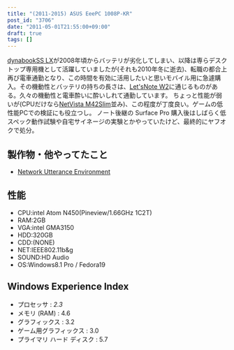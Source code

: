 ```yaml
---
title: "(2011-2015) ASUS EeePC 1008P-KR"
post_id: "3706"
date: "2011-05-01T21:55:00+09:00"
draft: true
tags: []
---
```



[dynabookSS LX](/dynabook-sslx190)が2008年頃からバッテリが劣化してしまい、以降は専らデスクトップ専用機として活躍していましたが(それも2010年冬に逝去)、転職の都合上再び電車通勤となり、この時間を有効に活用したいと思いモバイル用に急遽購入。その機動性とバッテリの持ちの長さは、[Let'sNote W2](/cf-w2d)に通じるものがある。久々の機動性と電車酔いに酔いしれて通勤しています。 ちょっと性能が弱いが(CPUだけなら[NetVista M42Slim](/netvista-m42slim)並み)、この程度が丁度良い。ゲームの低性能PCでの検証にも役立つし。 ノート後継の Surface Pro 購入後はしばらく低スペック動作試験や自宅サイネージの実験とかやっていたけど、最終的にヤフオクで処分。
## 製作物・他やってたこと


  * [Network Utterance Environment](http://nue.sourceforge.jp/)
## 性能

  * CPU:intel Atom N450(Pineview/1.66GHz 1C2T)
  * RAM:2GB
  * VGA:intel GMA3150
  * HDD:320GB
  * CDD:(NONE)
  * NET:IEEE802.11b&g
  * SOUND:HD Audio
  * OS:Windows8.1 Pro / Fedora19
## Windows Experience Index

  * プロセッサ : _2.3_
  * メモリ (RAM) : 4.6
  * グラフィックス : 3.2
  * ゲーム用グラフィックス : 3.0
  * プライマリ ハード ディスク : 5.7
